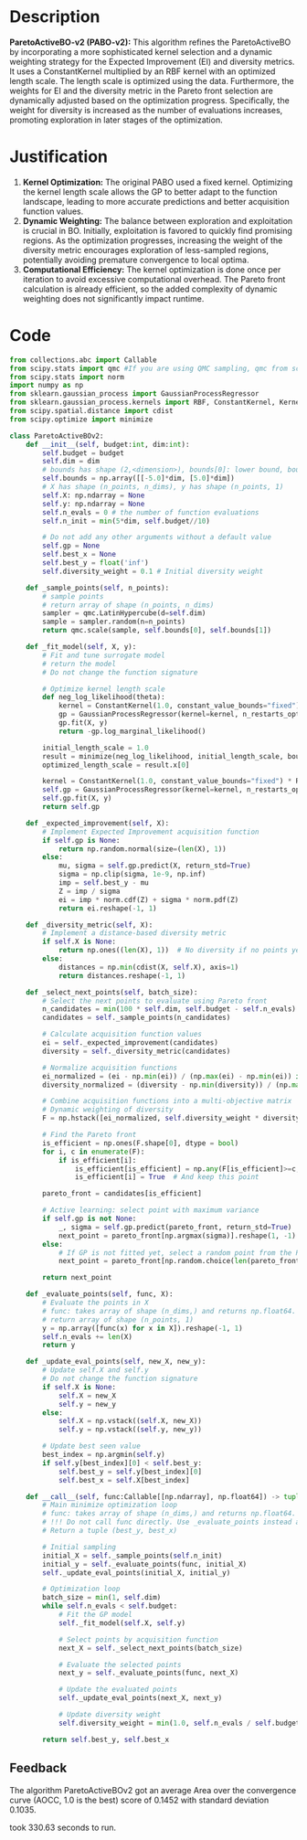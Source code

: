 # Description
**ParetoActiveBO-v2 (PABO-v2):** This algorithm refines the ParetoActiveBO by incorporating a more sophisticated kernel selection and a dynamic weighting strategy for the Expected Improvement (EI) and diversity metrics. It uses a ConstantKernel multiplied by an RBF kernel with an optimized length scale. The length scale is optimized using the data. Furthermore, the weights for EI and the diversity metric in the Pareto front selection are dynamically adjusted based on the optimization progress. Specifically, the weight for diversity is increased as the number of evaluations increases, promoting exploration in later stages of the optimization.

# Justification
1.  **Kernel Optimization:** The original PABO used a fixed kernel. Optimizing the kernel length scale allows the GP to better adapt to the function landscape, leading to more accurate predictions and better acquisition function values.
2.  **Dynamic Weighting:** The balance between exploration and exploitation is crucial in BO. Initially, exploitation is favored to quickly find promising regions. As the optimization progresses, increasing the weight of the diversity metric encourages exploration of less-sampled regions, potentially avoiding premature convergence to local optima.
3.  **Computational Efficiency:** The kernel optimization is done once per iteration to avoid excessive computational overhead. The Pareto front calculation is already efficient, so the added complexity of dynamic weighting does not significantly impact runtime.

# Code
```python
from collections.abc import Callable
from scipy.stats import qmc #If you are using QMC sampling, qmc from scipy is encouraged. Remove this line if you have better alternatives.
from scipy.stats import norm
import numpy as np
from sklearn.gaussian_process import GaussianProcessRegressor
from sklearn.gaussian_process.kernels import RBF, ConstantKernel, Kernel
from scipy.spatial.distance import cdist
from scipy.optimize import minimize

class ParetoActiveBOv2:
    def __init__(self, budget:int, dim:int):
        self.budget = budget
        self.dim = dim
        # bounds has shape (2,<dimension>), bounds[0]: lower bound, bounds[1]: upper bound
        self.bounds = np.array([[-5.0]*dim, [5.0]*dim])
        # X has shape (n_points, n_dims), y has shape (n_points, 1)
        self.X: np.ndarray = None
        self.y: np.ndarray = None
        self.n_evals = 0 # the number of function evaluations
        self.n_init = min(5*dim, self.budget//10)

        # Do not add any other arguments without a default value
        self.gp = None
        self.best_x = None
        self.best_y = float('inf')
        self.diversity_weight = 0.1 # Initial diversity weight

    def _sample_points(self, n_points):
        # sample points
        # return array of shape (n_points, n_dims)
        sampler = qmc.LatinHypercube(d=self.dim)
        sample = sampler.random(n=n_points)
        return qmc.scale(sample, self.bounds[0], self.bounds[1])

    def _fit_model(self, X, y):
        # Fit and tune surrogate model
        # return the model
        # Do not change the function signature

        # Optimize kernel length scale
        def neg_log_likelihood(theta):
            kernel = ConstantKernel(1.0, constant_value_bounds="fixed") * RBF(length_scale=theta, length_scale_bounds=(1e-5, 10))
            gp = GaussianProcessRegressor(kernel=kernel, n_restarts_optimizer=0, alpha=1e-6)
            gp.fit(X, y)
            return -gp.log_marginal_likelihood()

        initial_length_scale = 1.0
        result = minimize(neg_log_likelihood, initial_length_scale, bounds=[(1e-5, 10)])
        optimized_length_scale = result.x[0]

        kernel = ConstantKernel(1.0, constant_value_bounds="fixed") * RBF(length_scale=optimized_length_scale, length_scale_bounds="fixed")
        self.gp = GaussianProcessRegressor(kernel=kernel, n_restarts_optimizer=0, alpha=1e-6)
        self.gp.fit(X, y)
        return self.gp

    def _expected_improvement(self, X):
        # Implement Expected Improvement acquisition function
        if self.gp is None:
            return np.random.normal(size=(len(X), 1))
        else:
            mu, sigma = self.gp.predict(X, return_std=True)
            sigma = np.clip(sigma, 1e-9, np.inf)
            imp = self.best_y - mu
            Z = imp / sigma
            ei = imp * norm.cdf(Z) + sigma * norm.pdf(Z)
            return ei.reshape(-1, 1)

    def _diversity_metric(self, X):
        # Implement a distance-based diversity metric
        if self.X is None:
            return np.ones((len(X), 1))  # No diversity if no points yet
        else:
            distances = np.min(cdist(X, self.X), axis=1)
            return distances.reshape(-1, 1)

    def _select_next_points(self, batch_size):
        # Select the next points to evaluate using Pareto front
        n_candidates = min(100 * self.dim, self.budget - self.n_evals)
        candidates = self._sample_points(n_candidates)

        # Calculate acquisition function values
        ei = self._expected_improvement(candidates)
        diversity = self._diversity_metric(candidates)

        # Normalize acquisition functions
        ei_normalized = (ei - np.min(ei)) / (np.max(ei) - np.min(ei)) if np.max(ei) != np.min(ei) else np.zeros_like(ei)
        diversity_normalized = (diversity - np.min(diversity)) / (np.max(diversity) - np.min(diversity)) if np.max(diversity) != np.min(diversity) else np.zeros_like(diversity)

        # Combine acquisition functions into a multi-objective matrix
        # Dynamic weighting of diversity
        F = np.hstack([ei_normalized, self.diversity_weight * diversity_normalized])

        # Find the Pareto front
        is_efficient = np.ones(F.shape[0], dtype = bool)
        for i, c in enumerate(F):
            if is_efficient[i]:
                is_efficient[is_efficient] = np.any(F[is_efficient]>=c, axis=1)  # Keep any point with at least one better objective
                is_efficient[i] = True  # And keep this point

        pareto_front = candidates[is_efficient]

        # Active learning: select point with maximum variance
        if self.gp is not None:
            _, sigma = self.gp.predict(pareto_front, return_std=True)
            next_point = pareto_front[np.argmax(sigma)].reshape(1, -1)
        else:
            # If GP is not fitted yet, select a random point from the Pareto front
            next_point = pareto_front[np.random.choice(len(pareto_front))].reshape(1, -1)

        return next_point

    def _evaluate_points(self, func, X):
        # Evaluate the points in X
        # func: takes array of shape (n_dims,) and returns np.float64.
        # return array of shape (n_points, 1)
        y = np.array([func(x) for x in X]).reshape(-1, 1)
        self.n_evals += len(X)
        return y

    def _update_eval_points(self, new_X, new_y):
        # Update self.X and self.y
        # Do not change the function signature
        if self.X is None:
            self.X = new_X
            self.y = new_y
        else:
            self.X = np.vstack((self.X, new_X))
            self.y = np.vstack((self.y, new_y))

        # Update best seen value
        best_index = np.argmin(self.y)
        if self.y[best_index][0] < self.best_y:
            self.best_y = self.y[best_index][0]
            self.best_x = self.X[best_index]

    def __call__(self, func:Callable[[np.ndarray], np.float64]) -> tuple[np.float64, np.array]:
        # Main minimize optimization loop
        # func: takes array of shape (n_dims,) and returns np.float64.
        # !!! Do not call func directly. Use _evaluate_points instead and be aware of the budget when calling it. !!!
        # Return a tuple (best_y, best_x)

        # Initial sampling
        initial_X = self._sample_points(self.n_init)
        initial_y = self._evaluate_points(func, initial_X)
        self._update_eval_points(initial_X, initial_y)

        # Optimization loop
        batch_size = min(1, self.dim)
        while self.n_evals < self.budget:
            # Fit the GP model
            self._fit_model(self.X, self.y)

            # Select points by acquisition function
            next_X = self._select_next_points(batch_size)

            # Evaluate the selected points
            next_y = self._evaluate_points(func, next_X)

            # Update the evaluated points
            self._update_eval_points(next_X, next_y)

            # Update diversity weight
            self.diversity_weight = min(1.0, self.n_evals / self.budget)

        return self.best_y, self.best_x
```
## Feedback
 The algorithm ParetoActiveBOv2 got an average Area over the convergence curve (AOCC, 1.0 is the best) score of 0.1452 with standard deviation 0.1035.

took 330.63 seconds to run.